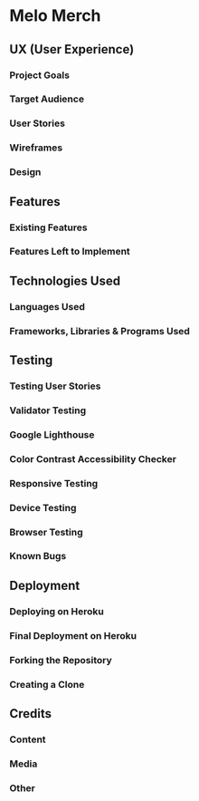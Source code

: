 # Melo Merch

## UX (User Experience)

### Project Goals

### Target Audience

### User Stories

### Wireframes

### Design

## Features

### Existing Features

### Features Left to Implement

## Technologies Used

### Languages Used

### Frameworks, Libraries & Programs Used

## Testing

### Testing User Stories

### Validator Testing

### Google Lighthouse

### Color Contrast Accessibility Checker

### Responsive Testing

### Device Testing

### Browser Testing

### Known Bugs

## Deployment

### Deploying on Heroku

### Final Deployment on Heroku

### Forking the Repository

### Creating a Clone

## Credits 

### Content

### Media

### Other